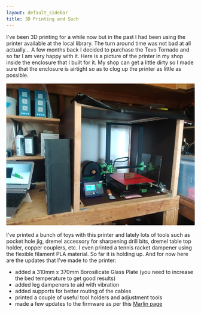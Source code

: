 ```yaml
---
layout: default_sidebar
title: 3D Printing and Such
---
```


I've been 3D printing for a while now but in the past I had been using the printer available at the local library. The turn around time was not bad at all actually... A few months back I decided to purchase the Tevo Tornado and so far I am very happy with it. Here is a picture of the printer in my shop inside the enclosure that I built for it. My shop can get a little dirty so I made sure that the enclosure is airtight so as to clog up the printer as little as possible. 

![Tevo Tornado](assets/tevo_tornado.jpg)

I've printed a bunch of toys with this printer and lately lots of tools such as pocket hole jig, dremel accessory for sharpening drill bits, dremel table top holder, copper couplers, etc. I even printed a tennis racket dampener using the flexible filament PLA material. So far it is holding up. And for now here are the updates that I've made to the printer:

* added a 310mm x 370mm Borosilicate Glass Plate (you need to increase the bed temperature to get good results)
* added leg dampeners to aid with vibration
* added supports for better routing of the cables
* printed a couple of useful tool holders and adjustment tools
* made a few updates to the firmware as per this [Marlin page](https://github.com/arunoda/marlin)
